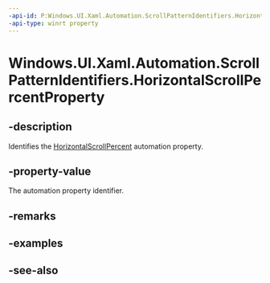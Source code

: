 ```yaml
---
-api-id: P:Windows.UI.Xaml.Automation.ScrollPatternIdentifiers.HorizontalScrollPercentProperty
-api-type: winrt property
---
```


<!-- Property syntax
public Windows.UI.Xaml.Automation.AutomationProperty HorizontalScrollPercentProperty { get; }
-->

# Windows.UI.Xaml.Automation.ScrollPatternIdentifiers.HorizontalScrollPercentProperty

## -description
Identifies the [HorizontalScrollPercent](../windows.ui.xaml.automation.provider/iscrollprovider_horizontalscrollpercent.md) automation property.



## -property-value
The automation property identifier.

## -remarks

## -examples

## -see-also
